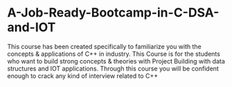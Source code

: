 # A-Job-Ready-Bootcamp-in-C-DSA-and-IOT
This course has been created specifically to familiarize you with the concepts &amp; applications of C++ in industry. This Course is for the students who want to build strong concepts &amp; theories with Project Building with data structures and IOT applications. Through this course you will be confident enough to crack any kind of interview related to C++
